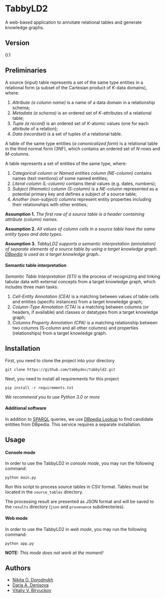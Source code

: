 # TabbyLD2

A web-based application to annotate relational tables and generate knowledge graphs.

## Version

0.1

## Preliminaries

A source (input) table represents a set of the same type entities in a relational form (a subset of the Cartesian product of *K*-data domains), where:
1.	*Attribute (a column name)* is a name of a data domain in a relationship schema;
2.	*Metadata (a schema)* is an ordered set of *K*-attributes of a relational table;
3.	*Tuple (a record)* is an ordered set of *K*-atomic values (one for each attribute of a relation);
4.	*Data (recordset)* is a set of tuples of a relational table.

A table of the same type entities (*a canonicalized form*) is a relational table in the third normal form (3NF), which contains an ordered set of *N*-rows and *M*-columns.

A table represents a set of entities of the same type, where:
1.	*Categorical column or Named entities column (NE-column)* contains names (text mentions) of some named entities;
2.	*Literal column (L-column)* contains literal values (e.g. dates, numbers);
3.	*Subject (thematic) column (S-column)* is a *NE*-column represented as a potential primary key and defines a subject of a source table;
4.	*Another (non-subject) columns* represent entity properties including their relationships with other entities;

**Assumption 1.** *The first row of a source table is a header containing attribute (column) names.*

**Assumption 2.** *All values of column cells in a source table have the same entity types and data types.*

**Assumption 3.** *TabbyLD2 supports a semantic interpretation (annotation) of separate elements of a source table by using a target knowledge graph. [DBpedia](https://www.dbpedia.org/) is used as a target knowledge graph..*

#### Semantic table interpretation
*Semantic Table Interpretation (STI)* is the process of recognizing and linking tabular data with external concepts from a target knowledge graph, which includes three main tasks:
1.	*Cell-Entity Annotation (CEA)* is a matching between values of table cells and entities (specific instances) from a target knowledge graph;
2.	*Column-Type Annotation (CTA)* is a matching between columns (or headers, if available) and classes or datatypes from a target knowledge graph;
3.	*Columns Property Annotation (CPA)* is a matching relationship between two columns (S-column and all other columns) and properties (relationships) from a target knowledge graph.

## Installation

First, you need to clone the project into your directory

```
git clone https://github.com/tabbydoc/tabbyld2.git
```

Next, you need to install all requirements for this project

```
pip install -r requirements.txt
```

*We recommend you to use Python 3.0 or more*

#### Additional software

In addition to [SPARQL](https://www.w3.org/TR/rdf-sparql-query/) queries, we use [DBpedia Lookup](https://github.com/dbpedia/dbpedia-lookup) to find candidate entities from DBpedia. This service requires a separate installation.

## Usage

#### Console mode

In order to use the TabbyLD2 in *console mode*, you may run the following command:

```
python main.py
```

Run this script to process source tables in CSV format. Tables must be located in the `source_tables` directory.

The processing result are presented as JSON format and will be saved to the `results` directory (`json` and `provenance` subdirectories).

#### Web mode

In order to use the TabbyLD2 in *web mode*, you may run the following command:

```
python app.py
```

**NOTE:** *This mode does not work at the moment!*

## Authors

* [Nikita O. Dorodnykh](mailto:tualatin32@mail.ru)
* [Daria A. Denisova](mailto:daryalich@mail.ru)
* [Vitaliy V. Biryuckov](mailto:stukov.biryuckov2017@yandex.ru)